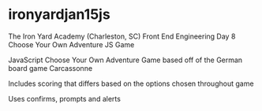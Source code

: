 # ironyardjan15js
The Iron Yard Academy (Charleston, SC) Front End Engineering Day 8 Choose Your Own Adventure JS Game

JavaScript Choose Your Own Adventure Game based off of the German board game Carcassonne

Includes scoring that differs based on the options chosen throughout game

Uses confirms, prompts and alerts
